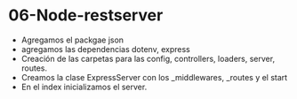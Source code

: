 # 06-Node-restserver
* Agregamos el packgae json
* agregamos las dependencias dotenv, express
* Creación de las carpetas para las config, controllers, loaders, server, routes.
* Creamos la clase ExpressServer con los _middlewares, _routes y el start
* En el index inicializamos el server.